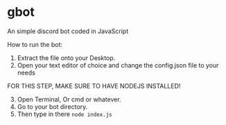 # gbot
An simple discord bot coded in JavaScript

How to run the bot:
1. Extract the file onto your Desktop.
2. Open your text editor of choice and change the config.json file to your needs

<bold>FOR THIS STEP, MAKE SURE TO HAVE NODEJS INSTALLED!</bold>

3. Open Terminal, Or cmd or whatever.
4. Go to your bot directory.
5. Then type in there <code>node index.js</code>
